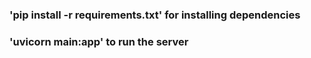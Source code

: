 ### 'pip install -r requirements.txt' for installing dependencies

### 'uvicorn main:app' to run the server
